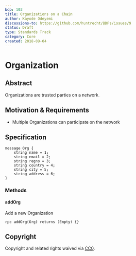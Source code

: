 ```yaml
---
bdp: 103
title: Organizations on a Chain
author: Kayode Odeyemi
discussions-to: https://github.com/huntrecht/BDPs/issues/9
status: Draft
type: Standards Track
category: Core
created: 2018-09-04
---
```

# Organization

## Abstract
Organizations are trusted parties on a network.

## Motivation & Requirements
- Multiple Organizations can participate on the network

## Specification

```
message Org {
    string name = 1;
    string email = 2;
    string regno = 3;
    string country = 4;
    string city = 5;
    string address = 6;
}
```

### Methods

#### addOrg

Add a new Organization

`rpc addOrg(Org) returns (Empty) {}`

## Copyright
Copyright and related rights waived via
[CC0](https://creativecommons.org/publicdomain/zero/1.0/).
